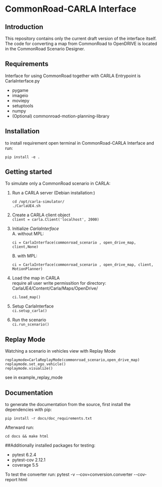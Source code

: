 # CommonRoad-CARLA Interface
## Introduction
This repository contains only the current draft version of the interface itself. 
The code for converting a map from CommonRoad to OpenDRIVE is located in the CommonRoad Scenario Designer.

## Requirements
Interface for using CommonRoad together with CARLA
Entrypoint is CarlaInterface.py
- pygame
- imageio 
- moviepy
- setuptools
- numpy
- (Optional) commonroad-motion-planning-library

## Installation
to install requirement open terminal in CommonRoad-CARLA Interface and run:

`pip install -e .`

## Getting started
To simulate only a CommonRoad scenario in CARLA:
1. Run a CARLA server (Debian installation:)
    ```
   cd /opt/carla-simulator/
    ./CarlaUE4.sh
   ```
2. Create a CARLA client object<br/>
`client = carla.Client('localhost', 2000)`
3. Initialize _CarlaInterface_<br/>
    A. without MPL:

    `ci = CarlaInterface(commonroad_scenario , open_drive_map, client,None)`

    B. with MPL:

    `ci = CarlaInterface(commonroad_scenario , open_drive_map, client, MotionPlanner)`

4. Load the map in CARLA<br/>
    require all user write permissition for directory: CarlaUE4/Content/Carla/Maps/OpenDrive/

    `ci.load_map()`

5. Setup CarlaInterface<br/>
`ci.setup_carla()`
6. Run the scenario<br/>
`ci.run_scenario()`

## Replay Mode
Watching a scenario in vehicles view with Replay Mode
    
    replaymode=CarlaReplayMode(commonroad_scenario,open_drive_map)
    replaymode.set_ego_vehicle()
    replaymode.visualize()

see in example_replay_mode
## Documentation
to generate the documentation from the source, first install the dependencies with pip:

`pip install -r docs/doc_requirements.txt`

Afterward run:

`cd docs && make html`

##Additionally installed packages for testing:

- pytest        6.2.4
- pytest-cov    2.12.1
- coverage      5.5

To test the converter run:
pytest -v --cov=conversion.converter --cov-report html



